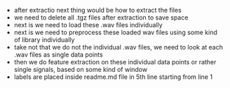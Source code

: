* after extractio next thing would be how to extract the files
* we need to delete all .tgz files after extraction to save space
* next is we need to load these .wav files individually 
* next is we need to preprocess these loaded wav files using some kind of library individually
* take not that we do not the individual .wav files, we need to look at each .wav files as single data points
* then we do feature extraction on these individual data points or rather single signals, based on some kind of window
* labels are placed inside readme.md file in 5th line starting from line 1